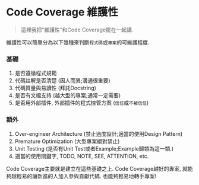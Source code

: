 # Code Coverage 維護性
> 這裡我把"維護性"和Code Coverage擺在一起講.

維護性可以簡單分為以下幾種來判斷`程式碼`或`專案`的可維護程度.

### 基礎

1. 是否遵循程式規範
2. 代碼註解是否清楚 (因人而異;溝通很重要)
3. 代碼質量與易讀性 (拜託Docstring)
4. 是否有文檔支持 (越大型的專案;通常一定需要)
5. 是否用外部插件, 外部插件的程式控管方案 (`信任`或`不被信任`)

### 額外

1. Over-engineer Architecture (禁止過度設計;適當的使用Design Pattern)
2. Premature Optimization (大型專案絕對禁止)
3. Unit Testing (是否有Unit Test或者Example;Example歸類為這一類.)
4. 適當的使用關鍵字, TODO, NOTE, SEE, ATTENTION, etc.

Code Coverage主要就是建立在這些基礎之上. Code Coverage越好的專案, 
就能夠越輕易的讓新進的人加入參與貢獻代碼. 也能夠輕易地轉手專案!

